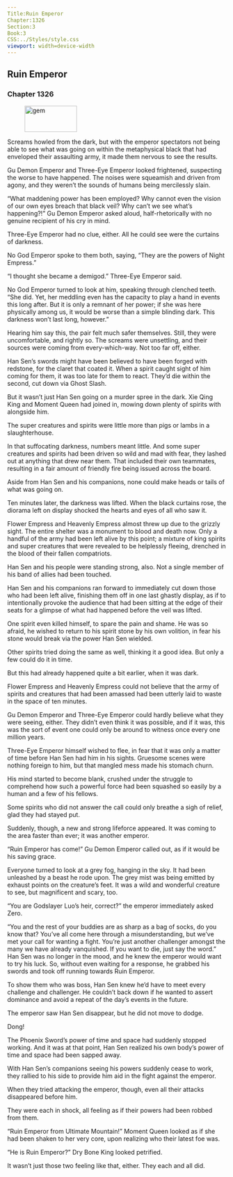 ```yaml
---
Title:Ruin Emperor 
Chapter:1326 
Section:3 
Book:3 
CSS:../Styles/style.css 
viewport: width=device-width
---
```

  
## Ruin Emperor
### Chapter 1326
  
<figure>
	<img src="../Images/gem.gif" alt="gem" id="gem" width="120" height="60" />
</figure>
  

  
Screams howled from the dark, but with the emperor spectators not being able to see what was going on within the metaphysical black that had enveloped their assaulting army, it made them nervous to see the results.

Gu Demon Emperor and Three-Eye Emperor looked frightened, suspecting the worse to have happened. The noises were squeamish and driven from agony, and they weren’t the sounds of humans being mercilessly slain.

“What maddening power has been employed? Why cannot even the vision of our own eyes breach that black veil? Why can’t we see what’s happening?!” Gu Demon Emperor asked aloud, half-rhetorically with no genuine recipient of his cry in mind.

Three-Eye Emperor had no clue, either. All he could see were the curtains of darkness.

No God Emperor spoke to them both, saying, “They are the powers of Night Empress.”

“I thought she became a demigod.” Three-Eye Emperor said.

No God Emperor turned to look at him, speaking through clenched teeth. “She did. Yet, her meddling even has the capacity to play a hand in events this long after. But it is only a remnant of her power; if she was here physically among us, it would be worse than a simple blinding dark. This darkness won’t last long, however.”

Hearing him say this, the pair felt much safer themselves. Still, they were uncomfortable, and rightly so. The screams were unsettling, and their sources were coming from every-which-way. Not too far off, either.

Han Sen’s swords might have been believed to have been forged with redstone, for the claret that coated it. When a spirit caught sight of him coming for them, it was too late for them to react. They’d die within the second, cut down via Ghost Slash.

But it wasn’t just Han Sen going on a murder spree in the dark. Xie Qing King and Moment Queen had joined in, mowing down plenty of spirits with alongside him.

The super creatures and spirits were little more than pigs or lambs in a slaughterhouse.

In that suffocating darkness, numbers meant little. And some super creatures and spirits had been driven so wild and mad with fear, they lashed out at anything that drew near them. That included their own teammates, resulting in a fair amount of friendly fire being issued across the board.

Aside from Han Sen and his companions, none could make heads or tails of what was going on.

Ten minutes later, the darkness was lifted. When the black curtains rose, the diorama left on display shocked the hearts and eyes of all who saw it.

Flower Empress and Heavenly Empress almost threw up due to the grizzly sight. The entire shelter was a monument to blood and death now. Only a handful of the army had been left alive by this point; a mixture of king spirits and super creatures that were revealed to be helplessly fleeing, drenched in the blood of their fallen compatriots.

Han Sen and his people were standing strong, also. Not a single member of his band of allies had been touched.

Han Sen and his companions ran forward to immediately cut down those who had been left alive, finishing them off in one last ghastly display, as if to intentionally provoke the audience that had been sitting at the edge of their seats for a glimpse of what had happened before the veil was lifted.

One spirit even killed himself, to spare the pain and shame. He was so afraid, he wished to return to his spirit stone by his own volition, in fear his stone would break via the power Han Sen wielded.

Other spirits tried doing the same as well, thinking it a good idea. But only a few could do it in time.

But this had already happened quite a bit earlier, when it was dark.

Flower Empress and Heavenly Empress could not believe that the army of spirits and creatures that had been amassed had been utterly laid to waste in the space of ten minutes.

Gu Demon Emperor and Three-Eye Emperor could hardly believe what they were seeing, either. They didn’t even think it was possible, and if it was, this was the sort of event one could only be around to witness once every one million years.

Three-Eye Emperor himself wished to flee, in fear that it was only a matter of time before Han Sen had him in his sights. Gruesome scenes were nothing foreign to him, but that mangled mess made his stomach churn.

His mind started to become blank, crushed under the struggle to comprehend how such a powerful force had been squashed so easily by a human and a few of his fellows.

Some spirits who did not answer the call could only breathe a sigh of relief, glad they had stayed put.

Suddenly, though, a new and strong lifeforce appeared. It was coming to the area faster than ever; it was another emperor.

“Ruin Emperor has come!” Gu Demon Emperor called out, as if it would be his saving grace.

Everyone turned to look at a grey fog, hanging in the sky. It had been unleashed by a beast he rode upon. The grey mist was being emitted by exhaust points on the creature’s feet. It was a wild and wonderful creature to see, but magnificent and scary, too.

“You are Godslayer Luo’s heir, correct?” the emperor immediately asked Zero.

“You and the rest of your buddies are as sharp as a bag of socks, do you know that? You’ve all come here through a misunderstanding, but we’ve met your call for wanting a fight. You’re just another challenger amongst the many we have already vanquished. If you want to die, just say the word.” Han Sen was no longer in the mood, and he knew the emperor would want to try his luck. So, without even waiting for a response, he grabbed his swords and took off running towards Ruin Emperor.

To show them who was boss, Han Sen knew he’d have to meet every challenge and challenger. He couldn’t back down if he wanted to assert dominance and avoid a repeat of the day’s events in the future.

The emperor saw Han Sen disappear, but he did not move to dodge.

Dong!

The Phoenix Sword’s power of time and space had suddenly stopped working. And it was at that point, Han Sen realized his own body’s power of time and space had been sapped away.

With Han Sen’s companions seeing his powers suddenly cease to work, they rallied to his side to provide him aid in the fight against the emperor.

When they tried attacking the emperor, though, even all their attacks disappeared before him.

They were each in shock, all feeling as if their powers had been robbed from them.

“Ruin Emperor from Ultimate Mountain!” Moment Queen looked as if she had been shaken to her very core, upon realizing who their latest foe was.

“He is Ruin Emperor?” Dry Bone King looked petrified.

It wasn’t just those two feeling like that, either. They each and all did.